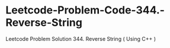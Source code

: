 # Leetcode-Problem-Code-344.-Reverse-String
Leetcode Problem  Solution 344. Reverse String ( Using C++ )
